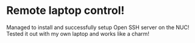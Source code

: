 # Remote laptop control!
Managed to install and successfully setup Open SSH server on the NUC! Tested it out with my own laptop and works like a charm!
